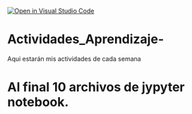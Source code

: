[![Open in Visual Studio Code](https://classroom.github.com/assets/open-in-vscode-c66648af7eb3fe8bc4f294546bfd86ef473780cde1dea487d3c4ff354943c9ae.svg)](https://classroom.github.com/online_ide?assignment_repo_id=8478776&assignment_repo_type=AssignmentRepo)
# Actividades_Aprendizaje-
Aqui estarán mis actividades de cada semana

# Al final 10 archivos de jypyter notebook.
